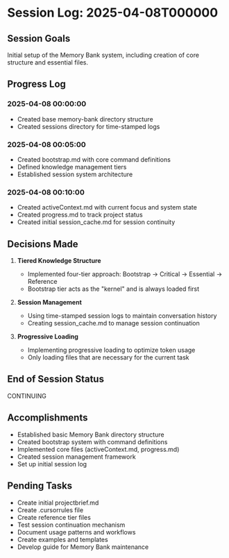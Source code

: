 # Session Log: 2025-04-08T000000

## Session Goals
Initial setup of the Memory Bank system, including creation of core structure and essential files.

## Progress Log

### 2025-04-08 00:00:00
- Created base memory-bank directory structure
- Created sessions directory for time-stamped logs

### 2025-04-08 00:05:00
- Created bootstrap.md with core command definitions
- Defined knowledge management tiers
- Established session system architecture

### 2025-04-08 00:10:00
- Created activeContext.md with current focus and system state
- Created progress.md to track project status
- Created initial session_cache.md for session continuity

## Decisions Made

1. **Tiered Knowledge Structure**
   - Implemented four-tier approach: Bootstrap → Critical → Essential → Reference
   - Bootstrap tier acts as the "kernel" and is always loaded first

2. **Session Management**
   - Using time-stamped session logs to maintain conversation history
   - Creating session_cache.md to manage session continuation

3. **Progressive Loading**
   - Implementing progressive loading to optimize token usage
   - Only loading files that are necessary for the current task

## End of Session Status
CONTINUING

## Accomplishments
- Established basic Memory Bank directory structure
- Created bootstrap system with command definitions
- Implemented core files (activeContext.md, progress.md)
- Created session management framework
- Set up initial session log

## Pending Tasks
- Create initial projectbrief.md
- Create .cursorrules file
- Create reference tier files
- Test session continuation mechanism
- Document usage patterns and workflows
- Create examples and templates
- Develop guide for Memory Bank maintenance
